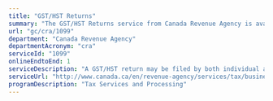 ```yaml
---
title: "GST/HST Returns"
summary: "The GST/HST Returns service from Canada Revenue Agency is available end-to-end online, according to the GC Service Inventory."
url: "gc/cra/1099"
department: "Canada Revenue Agency"
departmentAcronym: "cra"
serviceId: "1099"
onlineEndtoEnd: 1
serviceDescription: "A GST/HST return may be filed by both individual and corporate taxpayers. CRA provides the information necessary for the client to file, processes the return and issues a request for payment or provides a refund. CRA and/or client-initiated reassessments may occur."
serviceUrl: "http://www.canada.ca/en/revenue-agency/services/tax/businesses/topics/gst-hst-businesses.html"
programDescription: "Tax Services and Processing"
---
```

